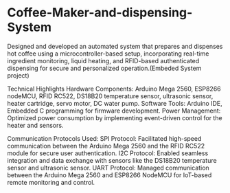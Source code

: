 # Coffee-Maker-and-dispensing-System
Designed and developed an automated system that prepares and dispenses hot coffee using a microcontroller-based setup, incorporating real-time ingredient monitoring, liquid heating, and RFID-based authenticated dispensing for secure and personalized operation.(Embeded System project)

Technical Highlights
Hardware Components: Arduino Mega 2560, ESP8266 nodeMCU, RFID RC522, DS18B20 temperature sensor, ultrasonic sensor, heater cartridge, servo motor, DC water pump.
Software Tools: Arduino IDE, Embedded C programming for firmware development.
Power Management: Optimized power consumption by implementing event-driven control for the heater and sensors.

Communication Protocols Used:
SPI Protocol: Facilitated high-speed communication between the Arduino Mega 2560 and the RFID RC522 module for secure user authentication.
I2C Protocol: Enabled seamless integration and data exchange with sensors like the DS18B20 temperature sensor and ultrasonic sensor.
UART Protocol: Managed communication between the Arduino Mega 2560 and ESP8266 NodeMCU for IoT-based remote monitoring and control.
